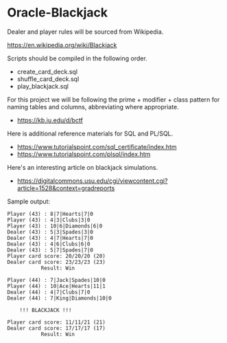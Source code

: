 # Oracle-Blackjack

Dealer and player rules will be sourced from Wikipedia.

https://en.wikipedia.org/wiki/Blackjack

Scripts should be compiled in the following order.
* create_card_deck.sql
* shuffle_card_deck.sql
* play_blackjack.sql

For this project we will be following the prime + modifier + class pattern for naming tables and columns, abbreviating where appropriate.

* https://kb.iu.edu/d/bctf

Here is additional reference materials for SQL and PL/SQL.

* https://www.tutorialspoint.com/sql_certificate/index.htm
* https://www.tutorialspoint.com/plsql/index.htm

Here's an interesting article on blackjack simulations.

* https://digitalcommons.usu.edu/cgi/viewcontent.cgi?article=1528&context=gradreports

Sample output:

```Player (43) : 9|4|Clubs|4|0
Player (43) : 8|7|Hearts|7|0
Player (43) : 4|3|Clubs|3|0
Player (43) : 10|6|Diamonds|6|0
Dealer (43) : 5|3|Spades|3|0
Dealer (43) : 4|7|Hearts|7|0
Dealer (43) : 4|6|Clubs|6|0
Dealer (43) : 5|7|Spades|7|0
Player card score: 20/20/20 (20)
Dealer card score: 23/23/23 (23)
           Result: Win
 
Player (44) : 7|Jack|Spades|10|0
Player (44) : 10|Ace|Hearts|11|1
Dealer (44) : 4|7|Clubs|7|0
Dealer (44) : 7|King|Diamonds|10|0
 
    !!! BLACKJACK !!!    
 
Player card score: 11/11/21 (21)
Dealer card score: 17/17/17 (17)
           Result: Win
```
